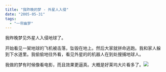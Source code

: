 ```yaml
---
title: "我昨晚的梦 - 外星人入侵"
date: "2005-05-31"
tags: 
  - "一帘幽梦"
---
```


我昨晚梦见外星人入侵地球了。

开始看见一架地球的飞机被击落，坠毁在地上。然后大家就拼命逃跑。我和家人躲到下水道里。我偷偷地往外看，看见外星的的机器人在到处搜捕地球人。

我做的梦有时候像看电影，而且效果更逼真。大概是好莱坞大片看多了。![](images/smile_regular.gif)

